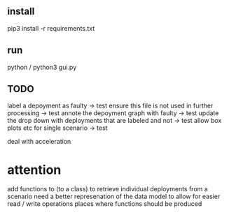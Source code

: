 ## install
pip3 install -r requirements.txt

## run
python / python3 gui.py

## TODO

label a depoyment as faulty -> test
ensure this file is not used in further processing -> test
annote the depoyment graph with faulty -> test 
update the drop down with deployments that are labeled and not -> test
allow box plots etc for single scenario -> test

deal with acceleration 


# attention
add functions to (to a class) to retrieve individual deployments from a scenario
need a better represenation of the data model to allow for easier read / write operations
places where functions should be produced